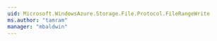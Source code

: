 ```yaml
---
uid: Microsoft.WindowsAzure.Storage.File.Protocol.FileRangeWrite
ms.author: "tamram"
manager: "mbaldwin"
---
```

